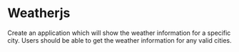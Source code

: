 # Weatherjs
Create an application which will show the weather information for a specific city.
Users should be able to get the weather information for any valid cities.
